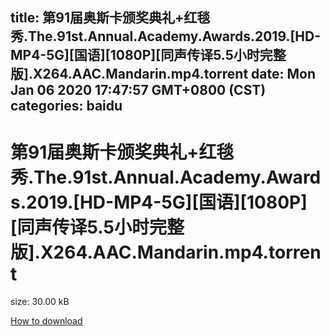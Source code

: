 
title: 第91届奥斯卡颁奖典礼+红毯秀.The.91st.Annual.Academy.Awards.2019.[HD-MP4-5G][国语][1080P][同声传译5.5小时完整版].X264.AAC.Mandarin.mp4.torrent
date: Mon Jan 06 2020 17:47:57 GMT+0800 (CST)    
categories: baidu
---

# 第91届奥斯卡颁奖典礼+红毯秀.The.91st.Annual.Academy.Awards.2019.[HD-MP4-5G][国语][1080P][同声传译5.5小时完整版].X264.AAC.Mandarin.mp4.torrent
size: 30.00 kB
 
 

[How to download](https://bpcam.bemobtrk.com/go/2ceec3aa-1ca2-46d6-b9ff-aaa5c184517c?jno=5241)